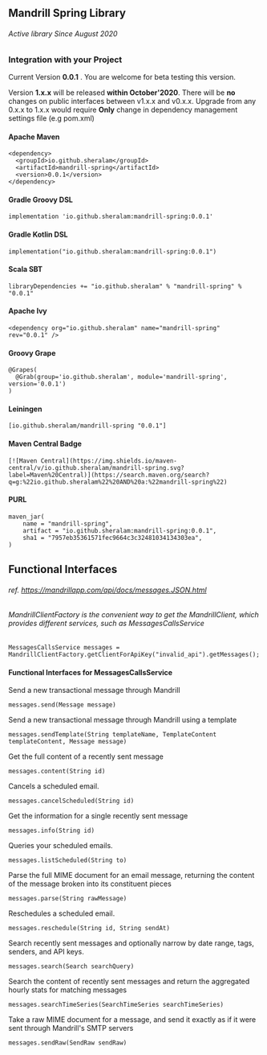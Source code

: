 ## Mandrill Spring Library
###### Active library Since August 2020

### Integration with your Project

Current Version __0.0.1__ . You are welcome for beta testing this version. 

Version __1.x.x__ will be released __within October'2020__. 
There will be __no__ changes on public interfaces between v1.x.x and v0.x.x. Upgrade from any 0.x.x to 1.x.x would require __Only__ change in dependency management settings file (e.g pom.xml)

#### Apache Maven


```
<dependency>
  <groupId>io.github.sheralam</groupId>
  <artifactId>mandrill-spring</artifactId>
  <version>0.0.1</version>
</dependency>
```

#### Gradle Groovy DSL

```
implementation 'io.github.sheralam:mandrill-spring:0.0.1'
```

#### Gradle Kotlin DSL

```
implementation("io.github.sheralam:mandrill-spring:0.0.1")
```

#### Scala SBT

```
libraryDependencies += "io.github.sheralam" % "mandrill-spring" % "0.0.1"
```

#### Apache Ivy

```
<dependency org="io.github.sheralam" name="mandrill-spring" rev="0.0.1" />
```

#### Groovy Grape

```
@Grapes(
  @Grab(group='io.github.sheralam', module='mandrill-spring', version='0.0.1')
)
```

#### Leiningen

```
[io.github.sheralam/mandrill-spring "0.0.1"]
```

#### Maven Central Badge

```
[![Maven Central](https://img.shields.io/maven-central/v/io.github.sheralam/mandrill-spring.svg?label=Maven%20Central)](https://search.maven.org/search?q=g:%22io.github.sheralam%22%20AND%20a:%22mandrill-spring%22)
```

#### PURL

```
maven_jar(
    name = "mandrill-spring",
    artifact = "io.github.sheralam:mandrill-spring:0.0.1",
    sha1 = "7957eb35361571fec9664c3c32481034134303ea",
)
```



## Functional Interfaces
###### ref. https://mandrillapp.com/api/docs/messages.JSON.html
###### MandrillClientFactory is the convenient way to get the MandrillClient, which provides different services, such as MessagesCallsService

```
MessagesCallsService messages = MandrillClientFactory.getClientForApiKey("invalid_api").getMessages();
```

#### Functional Interfaces for MessagesCallsService

Send a new transactional message through Mandrill
```
messages.send(Message message)
```


Send a new transactional message through Mandrill using a template
```
messages.sendTemplate(String templateName, TemplateContent templateContent, Message message)
```


Get the full content of a recently sent message
```
messages.content(String id)
```


Cancels a scheduled email.
```
messages.cancelScheduled(String id)
```


Get the information for a single recently sent message
```
messages.info(String id)
```


Queries your scheduled emails.
```
messages.listScheduled(String to)
```


Parse the full MIME document for an email message, returning the content of the message broken into its constituent pieces
```
messages.parse(String rawMessage)
```


Reschedules a scheduled email.
```
messages.reschedule(String id, String sendAt)
```


Search recently sent messages and optionally narrow by date range, tags, senders, and API keys. 
```
messages.search(Search searchQuery)
```


Search the content of recently sent messages and return the aggregated hourly stats for matching messages
```
messages.searchTimeSeries(SearchTimeSeries searchTimeSeries)
```


Take a raw MIME document for a message, and send it exactly as if it were sent through Mandrill's SMTP servers
```
messages.sendRaw(SendRaw sendRaw)
```

